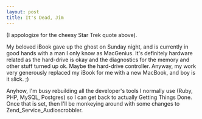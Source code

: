 ```yaml
--- 
layout: post
title: It's Dead, Jim
---
```

<p>
(I appologize for the cheesy Star Trek quote above).
</p>
<p>
My beloved iBook gave up the ghost on Sunday night, and is currently in good hands with a man I only know as MacGenius.  It's definitely hardware related as the hard-drive is okay and the diagnostics for the memory and other stuff turned up ok.  Maybe the hard-drive controller.  Anyway, my work very generously replaced my iBook for me with a new MacBook, and boy is it slick. ;)
</p>
<p>
Anyhow, I'm busy rebuilding all the developer's tools I normally use (Ruby, PHP, MySQL, Postgres) so I can get back to actually Getting Things Done.  Once that is set, then I'll be monkeying around with some changes to Zend_Service_Audioscrobbler.
</p>
